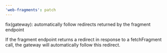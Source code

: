 ```yaml
---
'web-fragments': patch
---
```


fix(gateway): automatically follow redirects returned by the fragment endpoint

If the fragment endpoint returns a redirect in response to a fetchFragment call,
the gateway will automatically follow this redirect.
